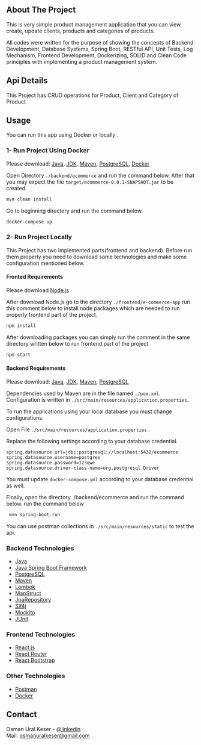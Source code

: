 
## About The Project
This is very simple product management application that you can view, create, update clients, products and categories of products.

All codes were written for the purpose of showing the concepts of Backend Development, Database Systems, Spring Boot, RESTful API, Unit Tests, Log Mechanism, Frontend Development, Dockerizing, SOLID and Clean Code principles with implementing a product management system.

## Api Details
This Project has CRUD operations for Product, Client and Category of Product

## Usage
You can run this app using Docker or locally .

### 1- Run Project Using Docker
Please download: [Java](https://www.java.com/), [JDK](https://www.oracle.com/java/technologies/downloads/), [Maven](https://maven.apache.org/), [PostgreSQL](https://www.postgresql.org/), [Docker](https://www.docker.com/) 

Open Directory `./backend/ecommerce` and run the command below. After that you may expect the file `target/ecommerce-0.0.1-SNAPSHOT.jar` to be created.

```sh
mvn clean install
```

Go to beginning directory and run the command below.
```sh
docker-compose up
```

### 2- Run Project Locally
This Project has two implemented parts(frontend and backend). Before run them properly you need to download some technologies and make some configuration mentioned below.

#### Fronted Requirements
Please download [Node.js](https://nodejs.org)

After download Node.js go to the directory `./frontend/e-commerce-app` run this comment below to install node packages which are needed to run properly frontend part of the project.

  ```sh
  npm install
  ```
After downloading packages you can simply run the comment in the same directory written below to run frontend part of the project.

  ```sh
  npm start
  ```

#### Backend Requirements
Please download: [Java](https://www.java.com/), [JDK](https://www.oracle.com/java/technologies/downloads/), [Maven](https://maven.apache.org/), [PostgreSQL](https://www.postgresql.org/)

Dependencies used by Maven are in the file named `./pom.xml`. Configuration is written in `./src/main/resources/application.properties`. 

To run the applications using your local database you must change configurations.

Open File `./src/main/resources/application.properties` .

Replace the following settings according to your database credential.

```
spring.datasource.url=jdbc:postgresql://localhost:5432/ecommerce
spring.datasource.username=postgres
spring.datasource.password=123qwe
spring.datasource.driver-class-name=org.postgresql.Driver
```

You must update `docker-compose.yml` according to your database credential as well.

Finally, open the directory ./backend/ecommerce and run the command below. run the command below
 
```sh
 mvn spring-boot:run
```

You can use postman collections in `./src/main/resources/static` to test the api. 

### Backend Technologies
- [Java](https://www.java.com)
- [Java Spring Boot Framework](https://spring.io/projects/spring-boot)
- [PostgreSQL](https://www.postgresql.org/)
- [Maven](https://maven.apache.org/)
- [Lombok](https://projectlombok.org/)
- [MapStruct](https://mapstruct.org/)
- [JpaRepository](https://docs.spring.io/spring-data/jpa/docs/current/reference/html/#reference)
- [Slf4j](https://projectlombok.org/api/lombok/extern/slf4j/Slf4j.html)
- [Mockito](https://site.mockito.org/)
- [JUnit](https://junit.org/)

### Frontend Technologies
- [React.js](https://tr.reactjs.org/)
- [React Router](https://v5.reactrouter.com/web/guides/quick-start)
- [React Bootstrap](https://react-bootstrap.github.io/)

### Other Technologies
- [Postman](https://www.postman.com/)
- [Docker](https://www.docker.com/)

## Contact
Osman Ural Keser - [@linkedin](https://www.linkedin.com/in/osmanuralkeser/)  
Mail: osmanuralkeser@gmail.com
